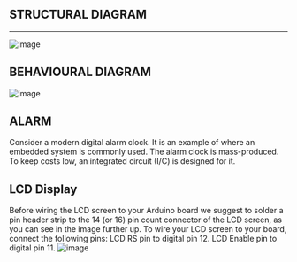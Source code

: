 ## STRUCTURAL DIAGRAM
------------------------------------------------
![image](https://user-images.githubusercontent.com/98965702/155772682-89c47494-12f0-4d3b-9850-21ddc39f065d.png)


BEHAVIOURAL DIAGRAM
------------------------------------------------
![image](https://user-images.githubusercontent.com/98965702/155772842-32812609-e60b-4798-ad05-5da447944b4e.png)


ALARM
------------------------------------------------
Consider a modern digital alarm clock. It is an example of where an embedded system is commonly used. The alarm clock is mass-produced. To keep costs low, an integrated circuit (I/C) is designed for it.


LCD Display
-------------------------------------------------
Before wiring the LCD screen to your Arduino board we suggest to solder a pin header strip to the 14 (or 16) pin count connector of the LCD screen, as you can see in the image further up. To wire your LCD screen to your board, connect the following pins: LCD RS pin to digital pin 12. LCD Enable pin to digital pin 11.
![image](https://user-images.githubusercontent.com/98965702/157175264-c88e4422-3b87-4734-9840-b5082cc77850.png)

